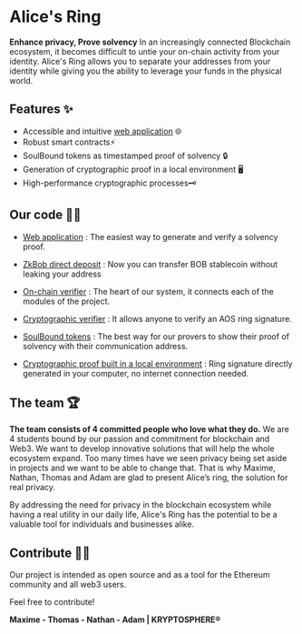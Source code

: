 
# **Alice's Ring**

**Enhance privacy, Prove solvency**
In an increasingly connected Blockchain ecosystem, it becomes difficult to untie your on-chain activity from your identity. Alice's Ring allows you to separate your addresses from your identity while giving you the ability to leverage your funds in the physical world.

## **Features** ✨

- Accessible and intuitive [web application](https://link_to_deployed_web_app) 🌐
- Robust smart contracts⚡
- SoulBound tokens as timestamped proof of solvency 🔒
- Generation of cryptographic proof in a local environment 🖥️
- High-performance cryptographic processes🗝️

## **Our code** 👨‍💻

- [Web application](https://github.com/KS-ETHDenver2023/Web_App-Alice_Ring) : The easiest way to generate and verify a solvency proof.

- [ZkBob direct deposit](https://github.com/KS-ETHDenver2023/zkbob-direct-deposit) : Now you can transfer BOB stablecoin without leaking your address

- [On-chain verifier](https://github.com/KS-ETHDenver2023/Alice-ring-SoulBound-Token) : The heart of our system, it connects each of the modules of the project.

- [Cryptographic verifier](https://github.com/KS-ETHDenver2023/AOS-Ring)  : It allows anyone to verify an AOS ring signature.

- [SoulBound tokens](https://github.com/KS-ETHDenver2023/Alice-ring-SoulBound-Token) : The best way for our provers to show their proof of solvency with their communication address.

-  [Cryptographic proof built in a local environment](https://github.com/KS-ETHDenver2023/ring_signature) : Ring signature directly generated in your computer, no internet connection needed.


## **The team** 🏆

**The team consists of 4 committed people who love what they do.** 
We are 4 students bound by our passion and commitment for blockchain and Web3. We want to develop innovative solutions that will help the whole ecosystem expand. Too many times have we seen privacy being set aside in projects and we want to be able to change that. That is why Maxime, Nathan, Thomas and Adam are glad to present Alice’s ring, the solution for real privacy.

By addressing the need for privacy in the blockchain ecosystem while having a real utility in our daily life, Alice's Ring has the potential to be a valuable tool for individuals and businesses alike.


## **Contribute** 👨‍💻

Our project is intended as open source and as a tool for the Ethereum community and all web3 users.

Feel free to contribute!

**Maxime - Thomas - Nathan - Adam | KRYPTOSPHERE®**
